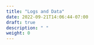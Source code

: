```yaml
---
title: "Logs and Data"
date: 2022-09-21T14:06:44-07:00
draft: true
description: " "
weight: 0
---
```


